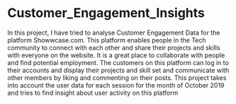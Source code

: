 # Customer_Engagement_Insights
In this project, I have tried to analyse Customer Engagement Data for the platform Showwcase.com. This platform enables people in the Tech community to connect with each other and share their projects and skills with everyone on the website. It is a great place to collaborate with people and find potential employment. 
The customers on this platform can log in to their accounts and display their projects and skill set and communicate with other members by liking and commenting on their posts. This project takes into account the user data for each session for the month of October 2019 and tries to find insight about user activity on this platform

